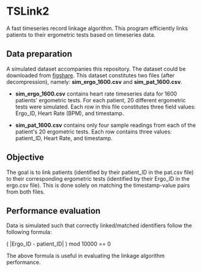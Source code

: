 # TSLink2 

A fast timeseries record linkage algorithm. This program efficiently links patients to their ergometric tests based on timeseries data. 

## Data preparation

A simulated dataset accompanies this repository. The dataset could be downloaded from [figshare](https://doi.org/10.6084/m9.figshare.19224786.v1). This dataset constitutes two files (after decompression), namely: **sim_ergo_1600.csv** and **sim_pat_1600.csv**.

 - **sim_ergo_1600.csv** contains heart rate timeseries data for 1600 patients' ergometric tests. For each patient, 20 different ergometric tests were simulated. Each row in this file constitutes three field values: Ergo_ID, Heart Rate (BPM), and timestamp.

 - **sim_pat_1600.csv** contains only four sample readings from each of the patient's 20 ergometric tests. Each row contains three values: patient_ID, Heart Rate, and timestamp.

## Objective

The goal is to link patients (identified by their patient_ID in the pat.csv file) to their corresponding ergometric tests (identified by their Ergo_ID in the ergo.csv file). This is done solely on matching the timestamp-value pairs from both files.


## Performance evaluation

Data is simulated such that correctly linked/matched identifiers follow the following formula:

( |Ergo_ID - patient_ID| ) mod 10000 == 0

The above formula is useful in evaluating the linkage algorithm performance.


